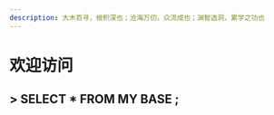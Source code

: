 ```yaml
---
description: 大木百寻，根积深也；沧海万仞，众流成也；渊智选洞，累学之功也
---
```


# 欢迎访问

##                               &gt;  SELECT  \*  FROM  MY  BASE ;

